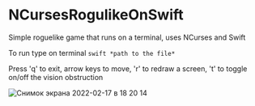 # NCursesRogulikeOnSwift
Simple roguelike game that runs on a terminal, uses NCurses and Swift

To run type on terminal `swift *path to the file*`

Press 'q' to exit, arrow keys to move, 'r' to redraw a screen, 't' to toggle on/off the vision obstruction

![Снимок экрана 2022-02-17 в 18 20 14](https://user-images.githubusercontent.com/20771591/158815247-18fa312d-5e0f-43ee-a03c-2be123332022.png)
